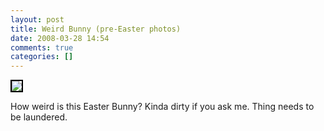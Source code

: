 ```yaml
---
layout: post
title: Weird Bunny (pre-Easter photos)
date: 2008-03-28 14:54
comments: true
categories: []
---
```

 <a href="http://www.flickr.com/photos/pfilias/sets/72157604285877262/" title="photo sharing"><img src="http://farm4.static.flickr.com/3286/2369633612_e97d62bdb7_m.jpg" style="border: 2px solid #000000" /></a>

How weird is this Easter Bunny? Kinda dirty if you ask me. Thing needs to be laundered.
<br clear="all" />
